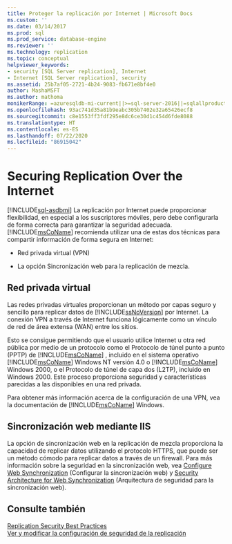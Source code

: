 ```yaml
---
title: Proteger la replicación por Internet | Microsoft Docs
ms.custom: ''
ms.date: 03/14/2017
ms.prod: sql
ms.prod_service: database-engine
ms.reviewer: ''
ms.technology: replication
ms.topic: conceptual
helpviewer_keywords:
- security [SQL Server replication], Internet
- Internet [SQL Server replication], security
ms.assetid: 25b7af05-2721-4b24-9083-fb671e8bf4e0
author: MashaMSFT
ms.author: mathoma
monikerRange: =azuresqldb-mi-current||>=sql-server-2016||=sqlallproducts-allversions
ms.openlocfilehash: 93ac741d35a81b9eabc305b7402e32a65426ecf8
ms.sourcegitcommit: c8e1553ff3fdf295e8dc6ce30d1c454d6fde8088
ms.translationtype: HT
ms.contentlocale: es-ES
ms.lasthandoff: 07/22/2020
ms.locfileid: "86915042"
---
```

# <a name="securing-replication-over-the-internet"></a>Securing Replication Over the Internet
[!INCLUDE[sql-asdbmi](../../../includes/applies-to-version/sql-asdbmi.md)]
  La replicación por Internet puede proporcionar flexibilidad, en especial a los suscriptores móviles, pero debe configurarla de forma correcta para garantizar la seguridad adecuada. [!INCLUDE[msCoName](../../../includes/msconame-md.md)] recomienda utilizar una de estas dos técnicas para compartir información de forma segura en Internet:  
  
-   Red privada virtual (VPN)  
  
-   La opción Sincronización web para la replicación de mezcla.  
  
## <a name="virtual-private-network"></a>Red privada virtual  
 Las redes privadas virtuales proporcionan un método por capas seguro y sencillo para replicar datos de [!INCLUDE[ssNoVersion](../../../includes/ssnoversion-md.md)] por Internet. La conexión VPN a través de Internet funciona lógicamente como un vínculo de red de área extensa (WAN) entre los sitios.  
  
 Esto se consigue permitiendo que el usuario utilice Internet u otra red pública por medio de un protocolo como el Protocolo de túnel punto a punto (PPTP) de [!INCLUDE[msCoName](../../../includes/msconame-md.md)] , incluido en el sistema operativo [!INCLUDE[msCoName](../../../includes/msconame-md.md)] Windows NT versión 4.0 o [!INCLUDE[msCoName](../../../includes/msconame-md.md)] Windows 2000, o el Protocolo de túnel de capa dos (L2TP), incluido en Windows 2000. Este proceso proporciona seguridad y características parecidas a las disponibles en una red privada.  
  
 Para obtener más información acerca de la configuración de una VPN, vea la documentación de [!INCLUDE[msCoName](../../../includes/msconame-md.md)] Windows.  
  
## <a name="web-synchronization-through-iis"></a>Sincronización web mediante IIS  
 La opción de sincronización web en la replicación de mezcla proporciona la capacidad de replicar datos utilizando el protocolo HTTPS, que puede ser un método cómodo para replicar datos a través de un firewall. Para más información sobre la seguridad en la sincronización web, vea [Configure Web Synchronization](../../../relational-databases/replication/configure-web-synchronization.md) (Configurar la sincronización web) y [Security Architecture for Web Synchronization](../../../relational-databases/replication/security/security-architecture-for-web-synchronization.md) (Arquitectura de seguridad para la sincronización web).  
  
## <a name="see-also"></a>Consulte también  
 [Replication Security Best Practices](../../../relational-databases/replication/security/replication-security-best-practices.md)   
 [Ver y modificar la configuración de seguridad de la replicación](../../../relational-databases/replication/security/view-and-modify-replication-security-settings.md)  
  
  
